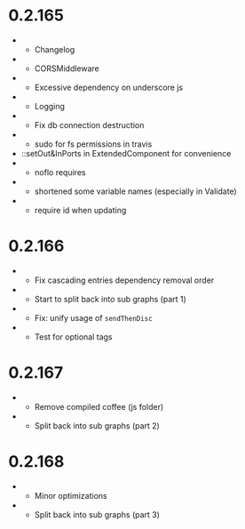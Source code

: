 # 0.2.165
* + Changelog
* + CORSMiddleware
* - Excessive dependency on underscore js
* + Logging
* * Fix db connection destruction
* + sudo for fs permissions in travis
* ::setOut&InPorts in ExtendedComponent for convenience
* - noflo requires
* - shortened some variable names (especially in Validate)
* + require id when updating

# 0.2.166
* * Fix cascading entries dependency removal order
* + Start to split back into sub graphs (part 1)
* * Fix: unify usage of `sendThenDisc`
* + Test for optional tags

# 0.2.167
* - Remove compiled coffee (js folder)
* + Split back into sub graphs (part 2)

# 0.2.168
* * Minor optimizations
* + Split back into sub graphs (part 3)
